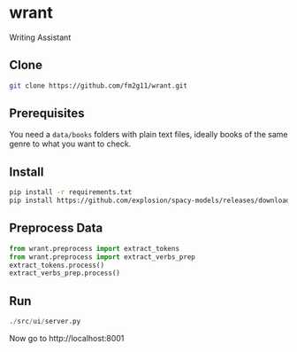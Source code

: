 # wrant
Writing Assistant

## Clone
```bash
git clone https://github.com/fm2g11/wrant.git
```

## Prerequisites
You need a `data/books` folders with plain text files, ideally books of the same genre to what you want to check.

## Install

```bash
pip install -r requirements.txt
pip install https://github.com/explosion/spacy-models/releases/download/en_core_web_sm-2.0.0/en_core_web_sm-2.0.0.tar.gz
```

## Preprocess Data

```python
from wrant.preprocess import extract_tokens
from wrant.preprocess import extract_verbs_prep
extract_tokens.process()
extract_verbs_prep.process()
```

## Run
```python
./src/ui/server.py
```

Now go to http://localhost:8001
